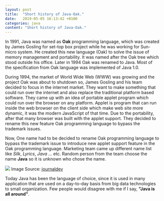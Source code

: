 ```yaml
---
layout: post
title:  "Short history of Java-Oak."
date:   2019-05-05 16:13:42 +0100
categories: java
content: "Short history of Java-Oak."
---
```


<p class="post-content">
In 1991, Java was named as <b>Oak</b> programming language, which was created by James Gosling for set-top box project while he was working for Sun-micro system. He created this new language (Oak) to
 solve the issue of memory management and portability. It was named after the Oak tree which stood outside his office. Later in 1994
Oak was renamed to Java. Most of the specification from Oak language was implemented of Java 1.0. </p> 

<p class="post-content">
During 1994, the market of World Wide Web (WWW) was growing and the project Oak was about to shutdown so, James Gosling and his team decided
to focus in the internet market. They want to make something that could run over the internet and also replace the traditional platform based software. 
They came up with an idea of portable applet program which could run over the browser on any platform. Applet is program that can run inside the web browser
on the client side which make web site more dynamic, it was the modern JavaScript of that time. Due to the portability, after that many browser was built with the applet support. They decided
to rename this new feature Oak programming language to bypass the trademark issues. 
</p> 

<p class="post-content">
Now, One name had to be decided to rename Oak programming language to bypass the trademark issue to introduce new applet support feature in the Oak programming language.
Marketing team came up different name list like <i>Silk</i>, <i>Lyrics</i>, <i>Java </i> ... etc. Random person from the team choose the name <b>Java</b> so it is unknown who chose the name. 
</p>

<div class="m-5"> 
<img src="{{site.baseurl}}/images/java-201906/javainfograpgic.jpg" class="img-responsive"> 
Image Source: <a href="https://www.journaldev.com/"> journaldev </a>
</div>

<p class="post-content">
Today Java has been the language of choice, since it is used in many application that are used on a day-to-day basis from big data technologies to small organization.
 Few people would disagree with me if I say, <b>"Java is all around"</b>.
</p>



<div id="disqus_thread m-5"></div>
<script>
/**
*  RECOMMENDED CONFIGURATION VARIABLES: EDIT AND UNCOMMENT THE SECTION BELOW TO INSERT DYNAMIC VALUES FROM YOUR PLATFORM OR CMS.
*  LEARN WHY DEFINING THESE VARIABLES IS IMPORTANT: https://disqus.com/admin/universalcode/#configuration-variables*/
/*
var disqus_config = function () {
this.page.url = "https://thapabishal.github.io";  
this.page.identifier = "blog/short-history-of-java-oak"; /
};
*/
(function() { // DON'T EDIT BELOW THIS LINE
var d = document, s = d.createElement('script');
s.src = 'https://thapabishal.disqus.com/embed.js';
s.setAttribute('data-timestamp', +new Date());
(d.head || d.body).appendChild(s);
})();
</script>
                   


<!--
<div class="reference">
More more : <a href="https://www.i-programmer.info/news/80/10791.html">i-programmer</a>   
</div>

 <span class="file-name">Main.java</span>
 <pre><code class="java">
    class Simple{  
        public static void main(String args[]){  
            System.out.println("Hello Java");  
        }  
    } 
  </code></pre> -->


